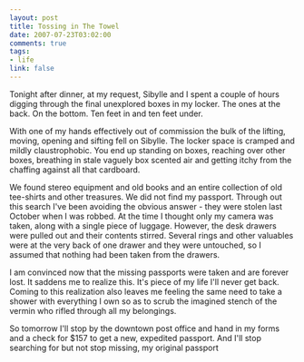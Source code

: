 ```yaml
--- 
layout: post
title: Tossing in The Towel
date: 2007-07-23T03:02:00
comments: true
tags:
- life
link: false
---
```

Tonight after dinner, at my request, Sibylle and I spent a couple of hours digging through the final unexplored boxes in my locker. The ones at the back. On the bottom. Ten feet in and ten feet under.

With one of my hands effectively out of commission the bulk of the lifting, moving, opening and sifting fell on Sibylle.  The locker space is cramped and mildly claustrophobic.  You end up standing on boxes, reaching over other boxes, breathing in stale vaguely box scented air and getting itchy from the chaffing against all that cardboard.

We found stereo equipment and old books and an entire collection of old tee-shirts and other treasures.  We did not find my passport.  Through out this search I've been avoiding the obvious answer - they were stolen last October when I was robbed.  At the time I thought only my camera was taken, along with a single piece of luggage.  However, the desk drawers were pulled out and their contents stirred.  Several rings and other valuables were at the very back of one drawer and they were untouched, so I assumed that nothing had been taken from the drawers.

I am convinced now that the missing passports were taken and are forever lost.  It saddens me to realize this.  It's piece of my life I'll never get back.  Coming to this realization also leaves me feeling the same need to take a shower with everything I own so as to scrub the imagined stench of the vermin who rifled through all my belongings.

So tomorrow I'll stop by the downtown post office and hand in my forms and a check for $157 to get a new, expedited passport.  And I'll stop searching for but not stop missing, my original passport
